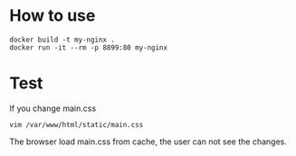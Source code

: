 # How to use

```
docker build -t my-nginx .
docker run -it --rm -p 8899:80 my-nginx
```
# Test

If you change main.css
```
vim /var/www/html/static/main.css
```

The browser load main.css from cache, the user can not see the changes.

